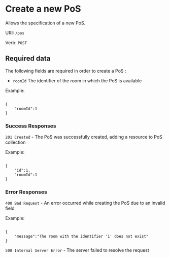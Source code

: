 # Create a new PoS

Allows the specification of a new PoS.

URI: `/pos`

Verb: `POST`

## Required data

The following fields are required in order to create a PoS :

- `roomId` The identifier of the room in which the PoS is available

Example:

```

{
    "roomId":1
}

```

### Success Responses

`201 Created` - The PoS was successfully created, adding a resource to PoS collection

Example:

```

{
    "id":1,
    "roomId":1
}

```

### Error Responses

`400 Bad Request` - An error occurred while creating the PoS due to an invalid field

Example:

```

{
    "message":"The room with the identifier '1' does not exist"
}

```

`500 Internal Server Error` - The server failed to resolve the request